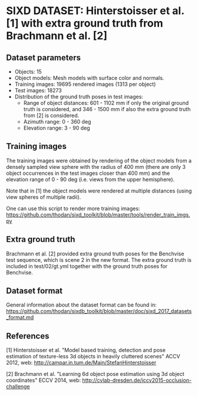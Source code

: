 # SIXD DATASET: Hinterstoisser et al. [1] with extra ground truth from Brachmann et al. [2]

## Dataset parameters

* Objects: 15
* Object models: Mesh models with surface color and normals.
* Training images: 19695 rendered images (1313 per object)
* Test images: 18273
* Distribution of the ground truth poses in test images:
    * Range of object distances: 601 - 1102 mm if only the original ground
        truth is considered, and 346 - 1500 mm if also the extra ground truth
        from [2] is considered.
    * Azimuth range: 0 - 360 deg
    * Elevation range: 3 - 90 deg


## Training images

The training images were obtained by rendering of the object models from a
densely sampled view sphere with the radius of 400 mm (there are only 3 object
occurrences in the test images closer than 400 mm) and the elevation range of
0 - 90 deg (i.e. views from the upper hemisphere).

Note that in [1] the object models were rendered at multiple distances (using
view spheres of multiple radii).

One can use this script to render more training images:
https://github.com/thodan/sixd_toolkit/blob/master/tools/render_train_imgs.py


## Extra ground truth

Brachmann et al. [2] provided extra ground truth poses for the Benchvise test
sequence, which is scene 2 in the new format. The extra ground truth is included
in test/02/gt.yml together with the ground truth poses for Benchvise.


## Dataset format

General information about the dataset format can be found in:
https://github.com/thodan/sixdb_toolkit/blob/master/doc/sixd_2017_datasets_format.md


## References

[1] Hinterstoisser et al. "Model based training, detection and pose estimation
    of texture-less 3d objects in heavily cluttered scenes" ACCV 2012,
    web: http://campar.in.tum.de/Main/StefanHinterstoisser

[2] Brachmann et al. "Learning 6d object pose estimation using 3d object
    coordinates" ECCV 2014,
    web: http://cvlab-dresden.de/iccv2015-occlusion-challenge
